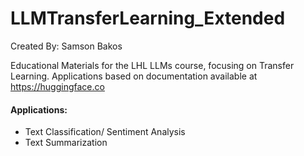 # LLMTransferLearning_Extended

Created By: Samson Bakos

Educational Materials for the LHL LLMs course, focusing on Transfer Learning. Applications based on documentation available at https://huggingface.co

#### Applications:

- Text Classification/ Sentiment Analysis
- Text Summarization
